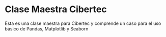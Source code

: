 # Clase Maestra Cibertec
Esta es una clase maestra para Cibertec y comprende un caso para el uso básico de Pandas, Matplotlib y Seaborn
